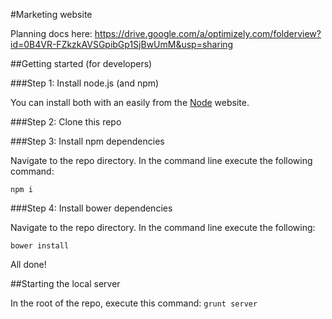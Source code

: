 #Marketing website

Planning docs here: https://drive.google.com/a/optimizely.com/folderview?id=0B4VR-FZkzkAVSGpibGp1SjBwUmM&usp=sharing

##Getting started (for developers)

###Step 1: Install node.js (and npm)

You can install both with an easily from the [Node](http://nodejs.org/) website.

###Step 2: Clone this repo

###Step 3: Install npm dependencies

Navigate to the repo directory. In the command line execute the following command:

`npm i`

###Step 4: Install bower dependencies

Navigate to the repo directory. In the command line execute the following:

`bower install`

All done!

##Starting the local server

In the root of the repo, execute this command: `grunt server`